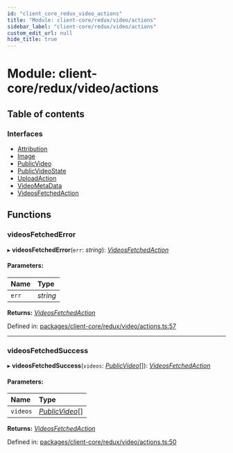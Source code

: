 ```yaml
---
id: "client_core_redux_video_actions"
title: "Module: client-core/redux/video/actions"
sidebar_label: "client-core/redux/video/actions"
custom_edit_url: null
hide_title: true
---
```


# Module: client-core/redux/video/actions

## Table of contents

### Interfaces

- [Attribution](../interfaces/client_core_redux_video_actions.attribution.md)
- [Image](../interfaces/client_core_redux_video_actions.image.md)
- [PublicVideo](../interfaces/client_core_redux_video_actions.publicvideo.md)
- [PublicVideoState](../interfaces/client_core_redux_video_actions.publicvideostate.md)
- [UploadAction](../interfaces/client_core_redux_video_actions.uploadaction.md)
- [VideoMetaData](../interfaces/client_core_redux_video_actions.videometadata.md)
- [VideosFetchedAction](../interfaces/client_core_redux_video_actions.videosfetchedaction.md)

## Functions

### videosFetchedError

▸ **videosFetchedError**(`err`: *string*): [*VideosFetchedAction*](../interfaces/client_core_redux_video_actions.videosfetchedaction.md)

#### Parameters:

Name | Type |
:------ | :------ |
`err` | *string* |

**Returns:** [*VideosFetchedAction*](../interfaces/client_core_redux_video_actions.videosfetchedaction.md)

Defined in: [packages/client-core/redux/video/actions.ts:57](https://github.com/xr3ngine/xr3ngine/blob/5c3dcaef1/packages/client-core/redux/video/actions.ts#L57)

___

### videosFetchedSuccess

▸ **videosFetchedSuccess**(`videos`: [*PublicVideo*](../interfaces/client_core_redux_video_actions.publicvideo.md)[]): [*VideosFetchedAction*](../interfaces/client_core_redux_video_actions.videosfetchedaction.md)

#### Parameters:

Name | Type |
:------ | :------ |
`videos` | [*PublicVideo*](../interfaces/client_core_redux_video_actions.publicvideo.md)[] |

**Returns:** [*VideosFetchedAction*](../interfaces/client_core_redux_video_actions.videosfetchedaction.md)

Defined in: [packages/client-core/redux/video/actions.ts:50](https://github.com/xr3ngine/xr3ngine/blob/5c3dcaef1/packages/client-core/redux/video/actions.ts#L50)
